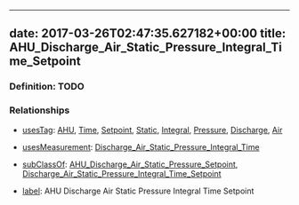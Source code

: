 
---
date: 2017-03-26T02:47:35.627182+00:00
title: AHU_Discharge_Air_Static_Pressure_Integral_Time_Setpoint
---
### Definition: TODO

### Relationships

* [usesTag](https://brickschema.org/schema/1.0/BrickFrame#usesTag): [AHU](https://brickschema.org/schema/1.0/BrickTag#AHU), [Time](https://brickschema.org/schema/1.0/BrickTag#Time), [Setpoint](https://brickschema.org/schema/1.0/BrickTag#Setpoint), [Static](https://brickschema.org/schema/1.0/BrickTag#Static), [Integral](https://brickschema.org/schema/1.0/BrickTag#Integral), [Pressure](https://brickschema.org/schema/1.0/BrickTag#Pressure), [Discharge](https://brickschema.org/schema/1.0/BrickTag#Discharge), [Air](https://brickschema.org/schema/1.0/BrickTag#Air)

* [usesMeasurement](https://brickschema.org/schema/1.0/BrickFrame#usesMeasurement): [Discharge_Air_Static_Pressure_Integral_Time](https://brickschema.org/schema/1.0/Brick#Discharge_Air_Static_Pressure_Integral_Time)

* [subClassOf](http://www.w3.org/2000/01/rdf-schema#subClassOf): [AHU_Discharge_Air_Static_Pressure_Setpoint](https://brickschema.org/schema/1.0/Brick#AHU_Discharge_Air_Static_Pressure_Setpoint), [Discharge_Air_Static_Pressure_Integral_Time_Setpoint](https://brickschema.org/schema/1.0/Brick#Discharge_Air_Static_Pressure_Integral_Time_Setpoint)

* [label](http://www.w3.org/2000/01/rdf-schema#label): AHU Discharge Air Static Pressure Integral Time Setpoint
